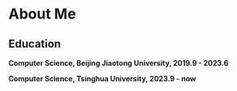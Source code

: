 # About Me

## Education

**Computer Science, Beijing Jiaotong University, 2019.9 - 2023.6**

**Computer Science, Tsinghua University, 2023.9 - now**
